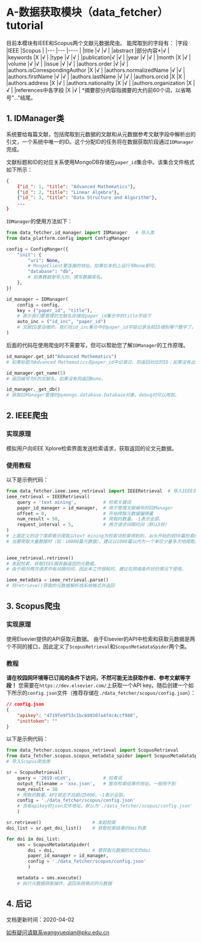 # A-数据获取模块（data_fetcher） tutorial
目前本模块有IEEE和Scopus两个文献元数据爬虫。
能爬取到的字段有：
|字段       |IEEE   |Scopus |
|---        |---    |----   |
|title      |√      |√      |
|abstract   |部分内容*|√      |
|keywords   |X      |√      |
|type       |√      |√      |
|publication|√      |√      |
|year       |√      |√      |
|month      |X      |√      |
|volume     |√      |√      |
|issue      |√      |√      |
|authors.order                  |√      |√      |
|authors.isCorrespondingAuthor  |X      |√      |
|authors.normalizedName         |√      |√      |
|authors.firstName              |√      |√      |
|authors.lastName               |√      |√      |
|authors.orcid                  |X      |X      |
|authors.address                |X      |√      |
|authors.nationality            |X      |√      |
|authors.organization           |X      |√      |
|references中各字段              |X      |√      |
\*摘要部分内容指摘要的大约前60个词，以省略号"..."结尾。

## 1. IDManager类
系统要给每篇文献，包括爬取到元数据的文献和从元数据参考文献字段中解析出的引文，一个系统中唯一的ID。这个分配ID的任务将在数据获取阶段通过`IDManager`完成。

文献标题和ID的对应关系使用MongoDB存储在`paper_id`集合中。该集合文件格式如下所示：
```json
{
    {"id_": 1, "title": "Advanced Mathematics"}, 
    {"id_": 2, "title": "Linear Algebra"}, 
    {"id_": 3, "title": "Data Structure and Algorithm"},
    ... 
}
```
`IDManager`的使用方法如下：
```python
from data_fetcher.id_manager import IDManager   # 导入类
from data_platform.config import ConfigManager

config = ConfigManger({
    "init": {
        "uri": None,
        # MongoClient要连接的地址。如果在本机上运行写None即可。
        "database": "db",   
        # 如果数据是导入的，填写数据库名。
    },
})

id_manager = IDManager(
    config = config,
    key = ("paper_id", "title"),        
    # 表示我们要管理的文献名存储在paper_id集合中的title字段下
    auto_inc = ("id_inc", "paper_id")   
    # 文献ID是自增的，我们在id_inc集合中的paper_id字段记录当前ID增到哪个数字了。
)
```
后面的代码在使用爬虫时不需要写，但可以帮助您了解`IDManager`的工作原理。
```python
id_manager.get_id("Advanced Mathematics")
# 如果标题为Advanced Mathematics在paper_id中记录过，则返回对应的ID；如果没有出现过，则将其插入paper_id集合并返回新分配的ID。

id_manager.get_name(5)
# 返回编号为5的文献名。如果没有则返回None。

id_manager._get_db()
# 获取IDManager管理的pymongo.database.Database对象。debug时可以用到。
```

## 2. IEEE爬虫
### 实现原理

模拟用户向IEEE Xplore检索界面发送检索请求，获取返回的论文元数据。

### 使用教程

以下是示例代码：
```python
from data_fetcher.ieee.ieee_retrieval import IEEERetrieval  # 导入IEEE爬虫类
ieee_retrieval = IEEERetrieval(
    query = 'text mining',          # 检索关键词
    paper_id_manager = id_manager,  # 用于管理文献编号的IDManager
    offset = 0,                     # 开始爬取元数据偏移量
    num_result = 50,                # 爬取的数量。-1表示全部。
    request_interval = 5,           # 两次请求间隔时间（默认5秒）
)
# 上面定义的这个类即表示爬取以text mining为检索词检索得到的，从头开始的前50篇检索结果的元数据。
# 当要爬取大量数据时（如：10000篇元数据），建议以1000篇以内为一个单位少量多次地爬取并存储，这样发生异常时损失不会太大。

    
ieee_retrieval.retrieve()   
# 发起检索，获取IEEE服务器返回的元数据。
# 由于相邻两次请求中有间隔时间，因此本工作很耗时。建议在网络条件好的情况下使用。

ieee_metadata = ieee_retrieval.parse()     
# 将retrieve()获取的元数据解析成系统格式并返回
```

## 3. Scopus爬虫
### 实现原理
使用Elsevier提供的API获取元数据。
由于Elsevier的API中检索和获取元数据是两个不同的接口，因此定义了`ScopusRetrieval`和`ScopusMetadataSpider`两个类。

### 教程
**请在校园网环境等已订阅的条件下访问，不然可能无法获取作者、参考文献等字段！**
您需要在`https://dev.elsevier.com/`上获取一个API key。随后创建一个如下所示的`config.json`文件（推荐存储在`./data_fetcher/scopus/config.json`）：
```json
// config.json
{
    "apikey": "4719fe9f53c1bc699307a4f4c4ccf988",
    "insttoken": ""
}
```

以下是示例代码：
```python
from data_fetcher.scopus.scopus_retrieval import ScopusRetrieval
from data_fetcher.scopus.scopus_metadata_spider import ScopusMetadataSpider
# 导入Scopus爬虫类

sr = ScopusRetrieval(
    query = '2019-nCoV',            # 检索词
    output_filename = 'xxx.json',   # 暂存检索结果的地址。一般用不到
    num_result = 30                 
    # 爬取的数量。API规定不应超过5000。-1表示全部。
    config = './data_fetcher/scopus/config.json'
    # 含有apikey的json文件地址。默认为'./data_fetcher/scopus/config.json'
    )

sr.retrieve()                   # 发起检索
doi_list = sr.get_doi_list()    # 获取检索结果的doi列表

for doi in doi_list:
    sms = ScopusMetadataSpider(
        doi = doi,              # 要获取元数据的论文的doi
        paper_id_manager = id_manager,
        config = './data_fetcher/scopus/config.json'
        )

    metadata = sms.execute()
    # 执行元数据获取操作，返回系统格式的元数据
```

## 4. 后记
文档更新时间：2020-04-02

如有疑问请联系wangyueqian@pku.edu.cn
